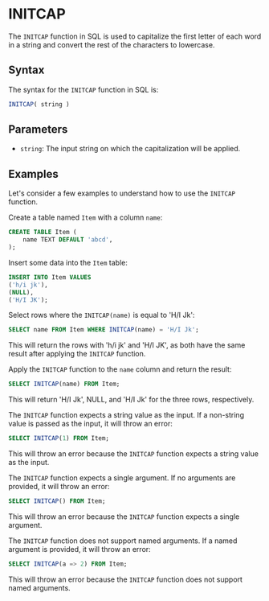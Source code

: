 # INITCAP

The `INITCAP` function in SQL is used to capitalize the first letter of each word in a string and convert the rest of the characters to lowercase.

## Syntax

The syntax for the `INITCAP` function in SQL is:

```sql
INITCAP( string )
```

## Parameters

- `string`: The input string on which the capitalization will be applied.

## Examples

Let's consider a few examples to understand how to use the `INITCAP` function.

Create a table named `Item` with a column `name`:

```sql
CREATE TABLE Item (
    name TEXT DEFAULT 'abcd',
);
```

Insert some data into the `Item` table:

```sql
INSERT INTO Item VALUES
('h/i jk'),
(NULL),
('H/I JK');
```

Select rows where the `INITCAP(name)` is equal to 'H/I Jk':

```sql
SELECT name FROM Item WHERE INITCAP(name) = 'H/I Jk';
```

This will return the rows with 'h/i jk' and 'H/I JK', as both have the same result after applying the `INITCAP` function.

Apply the `INITCAP` function to the `name` column and return the result:

```sql
SELECT INITCAP(name) FROM Item;
```

This will return 'H/I Jk', NULL, and 'H/I Jk' for the three rows, respectively.

The `INITCAP` function expects a string value as the input. If a non-string value is passed as the input, it will throw an error:

```sql
SELECT INITCAP(1) FROM Item;
```

This will throw an error because the `INITCAP` function expects a string value as the input.

The `INITCAP` function expects a single argument. If no arguments are provided, it will throw an error:

```sql
SELECT INITCAP() FROM Item;
```

This will throw an error because the `INITCAP` function expects a single argument.

The `INITCAP` function does not support named arguments. If a named argument is provided, it will throw an error:

```sql
SELECT INITCAP(a => 2) FROM Item;
```

This will throw an error because the `INITCAP` function does not support named arguments.